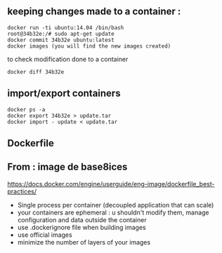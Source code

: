 keeping changes made to a container :
-------------------------------------

    docker run -ti ubuntu:14.04 /bin/bash
    root@34b32e:/# sudo apt-get update
    docker commit 34b32e ubuntu:latest
    docker images (you will find the new images created)

to check modification done to a container
    
    docker diff 34b32e

import/export containers
-------------------------

    docker ps -a
    docker export 34b32e > update.tar
    docker import - update < update.tar

Dockerfile
-----------

From : image de base8ices
---------------
https://docs.docker.com/engine/userguide/eng-image/dockerfile_best-practices/

 + Single process per container (decoupled application that can scale)
 + your containers are ephemeral : u shouldn't modify them, manage configuration and data outside the container
 + use .dockerignore file when building images
 + use official images
 + minimize the number of layers of your images


